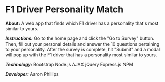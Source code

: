 # F1 Driver Personality Match
**About:** A web app that finds which F1 driver has a personality that's most similar to yours.

***Instructions:*** Go to the home page and click the "Go to Survey" button.  Then, fill out your personal details and answer the 10 questions pertaining to your personality.  After the survey is complete, hit "Submit" and a modal will pop up with the F1 driver that has a personality most similar to yours.

***Technology:***
Bootstrap
Node.js
AJAX
jQuery
Express.js
NPM

***Developer:*** Aaron Phillips
